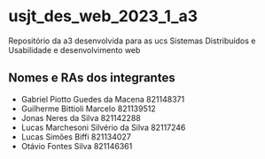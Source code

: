 # usjt_des_web_2023_1_a3
Repositório da a3 desenvolvida para as ucs Sistemas Distribuídos e Usabilidade e desenvolvimento web

## Nomes e RAs dos integrantes
<ul>
<li>Gabriel Piotto Guedes da Macena	821148371</li>
<li>Guilherme Bittioli Marcelo			821139512</li>
<li>Jonas Neres da Silva			821142288</li>
<li>Lucas Marchesoni Silvério da Silva	82117246</li>
<li>Lucas Simões Biffi				821134027</li>
<li>Otávio Fontes Silva				821146361</li>
</ul>
